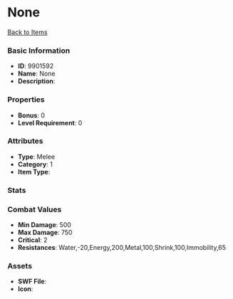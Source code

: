 # None



[Back to Items](../items.md)

### Basic Information

- **ID**: 9901592
- **Name**: None
- **Description**: 

### Properties

- **Bonus**: 0
- **Level Requirement**: 0

### Attributes

- **Type**: Melee
- **Category**: 1
- **Item Type**: 

### Stats


### Combat Values

- **Min Damage**: 500
- **Max Damage**: 750
- **Critical**: 2
- **Resistances**: Water,-20,Energy,200,Metal,100,Shrink,100,Immobility,65

### Assets

- **SWF File**: 
- **Icon**: 

